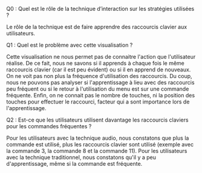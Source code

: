 Q0 : Quel est le rôle de la technique d’interaction sur les stratégies utilisées ?

Le rôle de la technique est de faire apprendre des raccourcis clavier aux utilisateurs.

Q1 : Quel est le problème avec cette visualisation ?

Cette visualisation ne nous permet pas de connaitre l'action que l'utilisateur réalise. De ce fait, nous ne savons si il apprends à chaque fois le même raccourcis clavier (car il est peu évident) ou si il en apprend de nouveaux. 
On ne voit pas non plus la fréquence d'utilisation des raccourcis. Du coup, nous ne pouvons pas analyser si l'apprentissage à lieu avec des raccourcis peu fréquent ou si le retour à l'utilisation du menu est sur une commande fréquente. 
Enfin, on ne connait pas le nombre de touches, ni la position des touches pour effectuer le raccourci, facteur qui a sont importance lors de l'apprentissage.

Q2 : Est-ce que les utilisateurs utilisent davantage les raccourcis claviers pour les
commandes fréquentes ?

Pour les utilisateurs avec la technique audio, nous constatons que plus la commande est  utilisé, plus les raccourcis clavier sont utilisé (exemple avec la commande 3, la commande 8 et la commande 11). 
Pour les utilisateurs avec la technique traditionnel, nous constatons qu'il y a peu d'apprentissage, même si la commande est fréquente. 


